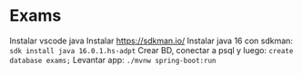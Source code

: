 # Exams

Instalar vscode java
Instalar https://sdkman.io/
Instalar java 16 con sdkman: `sdk install java 16.0.1.hs-adpt`
Crear BD, conectar a psql y luego: `create database exams;`
Levantar app: `./mvnw spring-boot:run`
